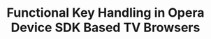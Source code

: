 ---
title: Functional Key Handling in Opera Device SDK Based TV Browsers
authors:
- patrick-lauke
layout: article
---